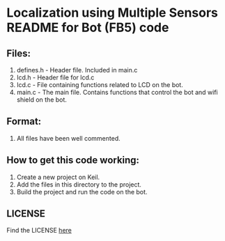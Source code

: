 Localization using Multiple Sensors
README for Bot (FB5) code
===================

Files:
---
1. defines.h - Header file. Included in main.c
2. lcd.h - Header file for lcd.c
3. lcd.c - File containing functions related to LCD on the bot.
4. main.c - The main file. Contains functions that control the bot and wifi shield on the bot.

Format:
---
1. All files have been well commented.


How to get this code working:
----
1. Create a new project on Keil.
2. Add the files in this directory to the project.
3. Build the project and run the code on the bot.

LICENSE
---
Find the LICENSE [here](../../LICENSE)